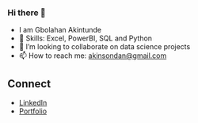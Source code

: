 ### Hi there 👋
- I am Gbolahan Akintunde 
- 🌱 Skills: Excel, PowerBI, SQL and Python
- 👯 I’m looking to collaborate on data science projects
- 📫 How to reach me: akinsondan@gmail.com

## Connect
- [LinkedIn](https://www.linkedin.com/in/yourprofile)
- [Portfolio](https://yourportfolio.com)
